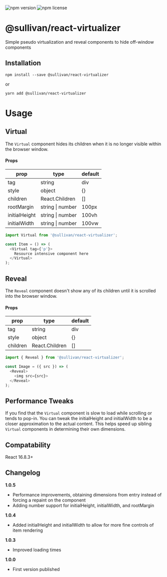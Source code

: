 ![npm version](https://img.shields.io/npm/v/@sullivan/react-virtualizer.svg) ![npm license](https://img.shields.io/npm/l/@sullivan/react-virtualizer.svg)

# @sullivan/react-virtualizer
Simple pseudo virtualization and reveal components to hide off-window components 

## Installation
```
npm install --save @sullivan/react-virtualizer
```
or
```
yarn add @sullivan/react-virtualizer
```


# Usage

## Virtual 
The `Virtual` component hides its children when it is no longer visible within the browser window. 


#### Props 

| prop     | type    | default |
|----------|---------|---------|
| tag      | string  | div     |
| style    | object  | {} |
| children | React.Children | [] |
| rootMargin | string \| number | 100px |
| initialHeight | string \| number | 100vh |
| initialWidth | string \| number | 100vw |

```javascript
import Virtual from '@sullivan/react-virtualizer';

const Item = () => (
  <Virtual tag={'p'}>
    Resource intensive component here
  </Virtual>
);
```

## Reveal
The `Reveal` component doesn't show any of its children until it is scrolled into the browser window.

#### Props 

| prop     | type    | default |
|----------|---------|---------|
| tag      | string  | div     |
| style    | object  | {} |
| children | React.Children | [] |

```javascript
import { Reveal } from '@sullivan/react-virtualizer';

const Image = ({ src }) => (
  <Reveal>
    <img src={src}>
  </Reveal>
);
```

## Performance Tweaks
If you find that the `Virtual` component is slow to load while scrolling or tends to pop-in. You can tweak the initialHeight and initialWidth to be a closer approximation to the actual content. This helps speed up sibling `Virtual` components in determining their own dimensions. 

## Compatability
React 16.8.3+
 
## Changelog

**1.0.5**
- Performance improvements, obtaining dimensions from entry instead of forcing a repaint on the component
- Adding number support for initialHeight, initialWidth, and rootMargin

**1.0.4**
- Added initialHeight and initialWidth to allow for more fine controls of item rendering

**1.0.3**
- Improved loading times

**1.0.0**
- First version published
